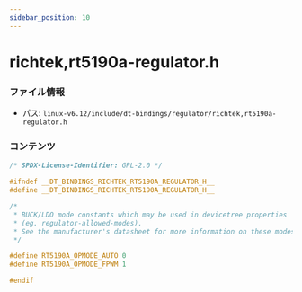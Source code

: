 ```yaml
---
sidebar_position: 10
---
```

# richtek,rt5190a-regulator.h

### ファイル情報

- パス: `linux-v6.12/include/dt-bindings/regulator/richtek,rt5190a-regulator.h`

### コンテンツ

```h
/* SPDX-License-Identifier: GPL-2.0 */

#ifndef __DT_BINDINGS_RICHTEK_RT5190A_REGULATOR_H__
#define __DT_BINDINGS_RICHTEK_RT5190A_REGULATOR_H__

/*
 * BUCK/LDO mode constants which may be used in devicetree properties
 * (eg. regulator-allowed-modes).
 * See the manufacturer's datasheet for more information on these modes.
 */

#define RT5190A_OPMODE_AUTO	0
#define RT5190A_OPMODE_FPWM	1

#endif

```

